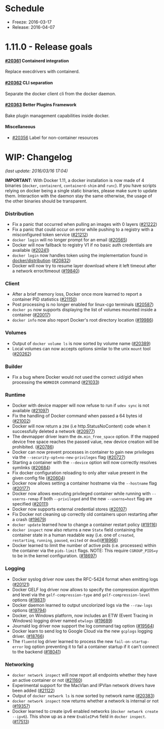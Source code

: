 # Schedule

* Freeze: 2016-03-17
* Release: 2016-04-07

# 1.11.0 - Release goals

#### [#20361](https://github.com/docker/docker/issues/20361) Containerd integration

Replace execdrivers with containerd.

#### [#20362](https://github.com/docker/docker/issues/20362) CLI separation

Separate the docker client cli from the docker daemon.

#### [#20363](https://github.com/docker/docker/issues/20363) Better Plugins Framework

Bake plugin management capabilities inside docker.

#### Miscellaneous

- [#20356](https://github.com/docker/docker/issues/20356) Label for non-container resources

# WIP: Changelog

_(last update: 2016/03/16 17:04)_

**IMPORTANT**: With Docker 1.11, a docker installation is now made of 4 binaries (`docker`, `containerd`, `containerd-shim` and `runc`). If you have scripts relying on docker being a single static binaries, please make sure to update them. Interaction with the daemon stay the same otherwise, the usage of the other binaries should be transparent.


### Distribution

* Fix a panic that occurred when pulling an images with 0 layers ([#21222](https://github.com/docker/docker/pull/21222))
* Fix a panic that could occur on error while pushing to a registry with a misconfigured token service ([#21212](https://github.com/docker/docker/pull/21212))
* `docker login` will no longer prompt for an email ([#20565](https://github.com/docker/docker/pull/20565))
* Docker will now fallback to registry V1 if no basic auth credentials are available ([#20241](https://github.com/docker/docker/pull/20241))
* `docker login` now handles token using the implementation found in [docker/distribution](https://github.com/docker/distribution) ([#20832](https://github.com/docker/docker/pull/20832))
* Docker will now try to resume layer download where it left timeout after a network error/timeout ([#19840](https://github.com/docker/docker/pull/19840))

### Client

* After a brief memory loss, Docker once more learned to report a container PID statistics ([#21150](https://github.com/docker/docker/pull/21150))
* Post processing is no longer enabled for linux-cgo terminals ([#20587](https://github.com/docker/docker/pull/20587))
* `docker ps` now supports displaying the list of volumes mounted inside a container ([#20017](https://github.com/docker/docker/pull/20017))
* `docker info` now also report Docker's root directory location ([#19986](https://github.com/docker/docker/pull/19986))

### Volumes

* Output of `docker volume ls` is now sorted by volume name ([#20389](https://github.com/docker/docker/pull/20389))
* Local volumes can now accepts options similar to the unix `mount` tool ([#20262](https://github.com/docker/docker/pull/20262))

### Builder

* Fix a bug where Docker would not used the correct uid/gid when processing the `WORKDIR` command ([#21033](https://github.com/docker/docker/pull/21033))

### Runtime

* Docker with device mapper will now refuse to run if `udev sync` is not available ([#21097](https://github.com/docker/docker/pull/21097))
* Fix the handling of Docker command when passed a 64 bytes id ([#21002](https://github.com/docker/docker/pull/21002))
* Docker will now return a `204` (i.e http.StatusNoContent) code when it successfully deleted a network ([#20977](https://github.com/docker/docker/pull/20977))
* The devmapper driver learn the `dm.min_free_space` option. If the mapped device free space reaches the passed value, new device creation will be prohibited. ([#20786](https://github.com/docker/docker/pull/20786))
* Docker can now prevent processes in container to gain new privileges via the `--security-opt=no-new-privileges` flag ([#20727](https://github.com/docker/docker/pull/20727))
* Starting a container with the `--device` option will now correctly resolves symlinks ([#20684](https://github.com/docker/docker/pull/20684))
* Fix docker configuration reloading to only alter value present in the given config file ([#20604](https://github.com/docker/docker/pull/20604))
* Docker now allows setting a container hostname via the `--hostname` flag ([#20177](https://github.com/docker/docker/pull/20177))
* Docker now allows executing privileged container while running with `--userns-remap` if both `--privileged` and the new `--userns=host` flag are specified ([#20111](https://github.com/docker/docker/pull/20111))
* Docker now supports external credential stores ([#20107](https://github.com/docker/docker/pull/20107))
* Fix Docker not cleaning up correctly old containers upon restarting after a crash ([#19679](https://github.com/docker/docker/pull/19679))
* `docker update` learned how to change a container restart policy ([#19116](https://github.com/docker/docker/pull/19116))
* `docker inspect` now also returns a new `State` field containing the container state in a human readable way (i.e. one of `created`, `restarting`, `running`, `paused`, `exited` or `dead`)([#18966](https://github.com/docker/docker/pull/18966))
* Docker learned to limit the number of active pids (i.e. processes) within the container via the `pids-limit` flags. NOTE: This require `CGROUP_PIDS=y` to be in the kernel configuration. ([#18697](https://github.com/docker/docker/pull/18697))

### Logging

* Docker syslog driver now uses the RFC-5424 format when emitting logs ([#20121](https://github.com/docker/docker/pull/20121)) 
* Docker GELF log driver now allows to specify the compression algorithm and level via the `gelf-compression-type` and `gelf-compression-level` options ([#19831](https://github.com/docker/docker/pull/19831))
* Docker daemon learned to output uncolorized logs via the `--raw-logs` options ([#19794](https://github.com/docker/docker/pull/19794))
* Docker, on Windows platform, now includes an ETW (Event Tracing in Windows) logging driver named `etwlogs` ([#19689](https://github.com/docker/docker/pull/19689))
* Journald log driver now support the log command tag option ([#19564](https://github.com/docker/docker/pull/19564))
* Docker learn to send log to Google Cloud via the new `gcplogs` logging driver. ([#18766](https://github.com/docker/docker/pull/18766))
* The `fluentd` log driver learned to process the new `fail-on-startup-error` log option preventing it to fail a container startup if it can't connect to the backend ([#18041](https://github.com/docker/docker/pull/18041))

### Networking

* `docker network inspect` will now report all endpoints whether they have an active container or not ([#21160](https://github.com/docker/docker/pull/21160))
* Experimental support for the MacVlan and IPVlan network drivers have been added ([#21122](https://github.com/docker/docker/pull/21122)) 
* Output of `docker network ls` is now sorted by network name ([#20383](https://github.com/docker/docker/pull/20383))
* `docker network inspect` now returns whether a network is internal or not ([#19357](https://github.com/docker/docker/pull/19357))
* Docker learned to create ipv6 enabled networks (`docker network create --ipv6`). This show up as a new  `EnableIPv6` field in `docker inspect`. ([#17513](https://github.com/docker/docker/pull/17513))
